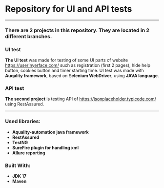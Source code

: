 # Repository for UI and API tests

---

### There are 2 projects in this repository. They are located in 2 different branches.

### UI test

**The UI test** was made for testing of some UI parts of website https://userinyerface.com/ such as registration (first
2 pages), hide help button, cookies button and timer starting time.
UI test was made with **Auqality framework**, based on S**elenium WebDriver**, using **JAVA language**.

### API test

**The second project** is testing API of https://jsonplaceholder.typicode.com/ using RestAssured.

---

### **Used libraries:**

* **Aquality-automation java framework**
* **RestAssured**
* **TestNG**
* **SureFire plugin for handling xml**
* **Allure reporting**
### **Built With**:

- **JDK 17**
- **Maven**